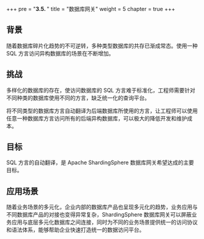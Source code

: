 +++
pre = "<b>3.5. </b>"
title = "数据库网关"
weight = 5
chapter = true
+++

## 背景

随着数据库碎片化趋势的不可逆转，多种类型数据库的共存已渐成常态。使用一种 SQL 方言访问异构数据库的场景在不断增加。

## 挑战

多样化的数据库的存在，使访问数据库的 SQL 方言难于标准化，工程师需要针对不同种类的数据库使用不同的方言，缺乏统一化的查询平台。

将不同类型的数据库方言自动翻译为后端数据库所使用的方言，让工程师可以使用任意一种数据库方言访问所有的后端异构数据库，可以极大的降低开发和维护成本。

## 目标

SQL 方言的自动翻译，是 Apache ShardingSphere 数据库网关希望达成的主要目标。

## 应用场景

随着业务场景的多元化，企业内部的数据库产品也呈现多元化的趋势，业务应用与不同数据库产品的对接也变得异常复杂，ShardingSphere 数据库网关可以屏蔽业务应用与底层多元化数据库之间连接，同时为不同的业务场景提供统一的访问协议和语法体系，能够帮助企业快速打造统一的数据访问平台。

